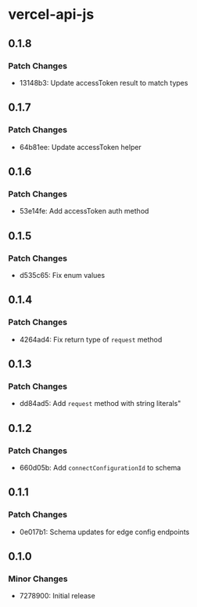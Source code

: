 # vercel-api-js

## 0.1.8

### Patch Changes

- 13148b3: Update accessToken result to match types

## 0.1.7

### Patch Changes

- 64b81ee: Update accessToken helper

## 0.1.6

### Patch Changes

- 53e14fe: Add accessToken auth method

## 0.1.5

### Patch Changes

- d535c65: Fix enum values

## 0.1.4

### Patch Changes

- 4264ad4: Fix return type of `request` method

## 0.1.3

### Patch Changes

- dd84ad5: Add `request` method with string literals"

## 0.1.2

### Patch Changes

- 660d05b: Add `connectConfigurationId` to schema

## 0.1.1

### Patch Changes

- 0e017b1: Schema updates for edge config endpoints

## 0.1.0

### Minor Changes

- 7278900: Initial release
